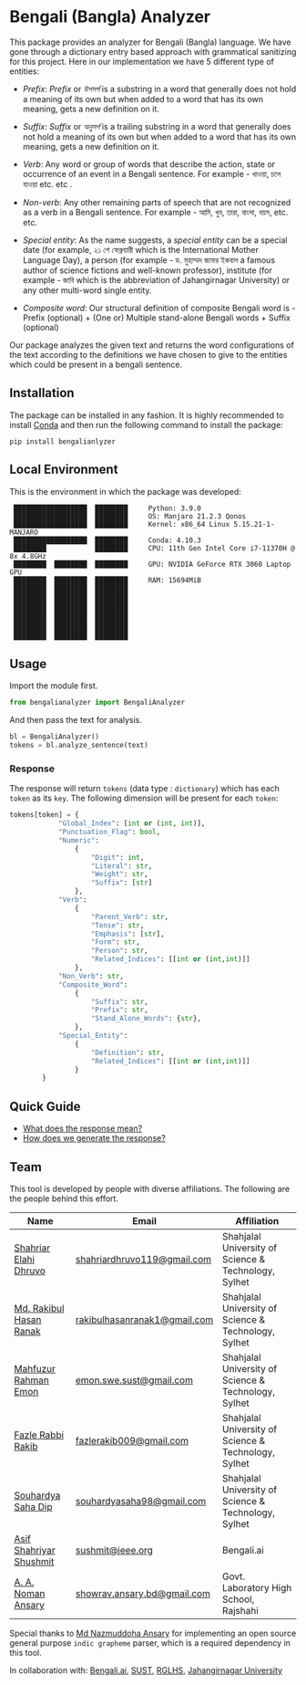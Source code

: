 # Bengali (Bangla) Analyzer

This package provides an analyzer for Bengali (Bangla) language. We have gone through a dictionary entry based approach with grammatical sanitizing for this project. Here in our implementation we have 5 different type of entities:
* *Prefix*: *Prefix* or *উপসর্গ* is a substring in a word that generally does not hold a meaning of its own but when added to a word that has its own meaning, gets a new definition on it.

* *Suffix*: *Suffix* or *অনুসর্গ* is a trailing substring in a word that generally does not hold a meaning of its own but when added to a word that has its own meaning, gets a new definition on it.

* *Verb*: Any word or group of words that describe the action, state or occurrence of an event in a Bengali sentence. For example - খাওয়া, চলে যাওয়া etc. etc
.
* *Non-verb*: Any other remaining parts of speech that are not recognized as a verb in a Bengali sentence. For example - আমি, খুব, তারা, বাংলা, বয়স, etc. etc.

* *Special entity*: As the name suggests, a *special entity* can be a special date (for example, ২১ শে ফেব্রুয়ারী which is the International Mother Language Day), a person (for example - ড. মুহাম্মদ জাফর ইকবাল a famous author of science fictions and well-known professor), institute (for example - জাবি which is the abbreviation of Jahangirnagar University) or any other multi-word single entity.

* *Composite word*: Our structural definition of composite Bengali word is -
Prefix (optional) + (One or) Multiple stand-alone Bengali words + Suffix (optional)


Our package analyzes the given text and returns the word configurations of the text according to the definitions we have chosen to give to the entities which could be present in a bengali sentence.

## Installation
The package can be installed in any fashion. It is highly recommended to install [Conda](https://conda.io/) and then run the following command to install the package:

`pip install bengalianlyzer`

## Local Environment
This is the environment in which the package was developed:
```
 ██████████████████  ████████     Python: 3.9.0
 ██████████████████  ████████     OS: Manjaro 21.2.3 Qonos
 ██████████████████  ████████     Kernel: x86_64 Linux 5.15.21-1-MANJARO
 ██████████████████  ████████     Conda: 4.10.3
 ████████            ████████     CPU: 11th Gen Intel Core i7-11370H @ 8x 4.8GHz 
 ████████  ████████  ████████     GPU: NVIDIA GeForce RTX 3060 Laptop GPU
 ████████  ████████  ████████     RAM: 15694MiB
 ████████  ████████  ████████     
 ████████  ████████  ████████     
 ████████  ████████  ████████     
 ████████  ████████  ████████     
 ████████  ████████  ████████     
 ████████  ████████  ████████     
 ████████  ████████  ████████                                      
```

## Usage
Import the module first.
```python
from bengalianalyzer import BengaliAnalyzer 
```
And then pass the text for analysis.
```python
bl = BengaliAnalyzer()
tokens = bl.analyze_sentence(text)
```
### Response
The response will return `tokens` (data type : `dictionary`) which has each `token` as its `key`. The following dimension will be present for each `token`:

```python
tokens[token] = {
            "Global_Index": [int or (int, int)],
            "Punctuation_Flag": bool,
            "Numeric":
                {
                    "Digit": int,
                    "Literal": str,
                    "Weight": str,
                    "Suffix": [str]
                },
            "Verb":
                {
                    "Parent_Verb": str,
                    "Tense": str,
                    "Emphasis": [str],
                    "Form": str,
                    "Person": str,
                    "Related_Indices": [[int or (int,int)]]
                },
            "Non_Verb": str,
            "Composite_Word":
                {
                    "Suffix": str,
                    "Prefix": str,
                    "Stand_Alone_Words": {str},
                },
            "Special_Entity":
                {
                    "Definition": str,
                    "Related_Indices": [[int or (int,int)]]
                }
        }
```

## Quick Guide
- [What does the response mean?](./documentation/response.md)
- [How does we generate the response?](./documentation/breakdown.md)

## Team
This tool is developed by people with diverse affiliations. The following are the people behind this effort.

| Name                                                                 | Email                        | Affiliation                                          |
|----------------------------------------------------------------------|------------------------------|------------------------------------------------------|
| [Shahriar Elahi Dhruvo]()                                            | shahriardhruvo119@gmail.com  | Shahjalal University of Science & Technology, Sylhet |
| [Md. Rakibul Hasan Ranak](https://www.linkedin.com/in/rakibulranak/) | rakibulhasanranak1@gmail.com | Shahjalal University of Science & Technology, Sylhet |
| [Mahfuzur Rahman Emon]()                                             | emon.swe.sust@gmail.com      | Shahjalal University of Science & Technology, Sylhet |
| [Fazle Rabbi Rakib](https://www.linkedin.com/in/fazle-rakib/)        | fazlerakib009@gmail.com      | Shahjalal University of Science & Technology, Sylhet |
| [Souhardya Saha Dip](https://www.linkedin.com/in/souhardya-saha/)    | souhardyasaha98@gmail.com    | Shahjalal University of Science & Technology, Sylhet |[comment]: #| [Dr. {Farig vai}]()                                                  |||| [Dr. {Mamun sir}]()                                                  |      | Jahangirnagar University, Dhaka                      |
| [Asif Shahriyar Shushmit]()                                          | sushmit@ieee.org             | Bengali.ai                                           |
| [A. A. Noman Ansary](https://www.linkedin.com/in/showrav-ansary/)                                               | showrav.ansary.bd@gmail.com  | Govt. Laboratory High School, Rajshahi               |

Special thanks to [Md Nazmuddoha Ansary](https://github.com/mnansary) for implementing an open source general purpose `indic grapheme` parser, which is a required dependency in this tool. 

In collaboration with: [Bengali.ai](https://bengali.ai/), [SUST](https://www.sust.edu/), [RGLHS](http://rglhs.edu.bd/), [Jahangirnagar University](https://www.jnu.ac.bd/)